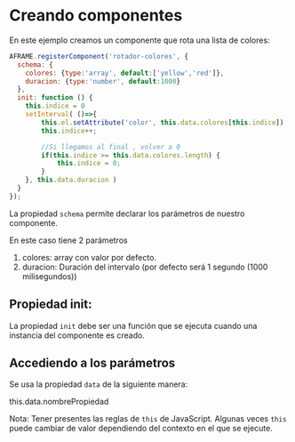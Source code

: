 # Creando componentes

En este ejemplo creamos un componente que rota una lista de colores:

```javascript
AFRAME.registerComponent('rotador-colores', {
  schema: {
	colores: {type:'array', default:['yellow','red']},
	duracion: {type:'number', default:1000}
  },
  init: function () {
	this.indice = 0
    setInterval( ()=>{
		this.el.setAttribute('color', this.data.colores[this.indice])
		this.indice++;

		//Si llegamos al final , volver a 0
		if(this.indice >= this.data.colores.length) {
			this.indice = 0;
		}
    }, this.data.duracion )
  }
});
```

La propiedad `schema` permite declarar los parámetros
de nuestro componente.

En este caso tiene 2 parámetros

1) colores: array con valor por defecto.
2) duracion: Duración del intervalo (por defecto será 1 segundo (1000 milisegundos))

## Propiedad init:

La propiedad `init` debe ser una función que se ejecuta
cuando una instancia del componente es creado.

## Accediendo a los parámetros

Se usa la propiedad `data` de la siguiente manera:

this.data.nombrePropiedad

Nota: Tener presentes las reglas de `this` de JavaScript. Algunas veces `this` puede cambiar de valor dependiendo del contexto en el que se ejecute.